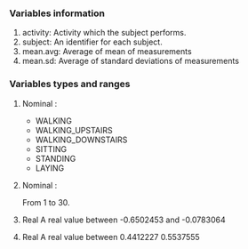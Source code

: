 ### Variables information 

1. activity: Activity which the subject performs. 
2. subject: An identifier for each subject.
3. mean.avg: Average of mean of measurements   
4. mean.sd:  Average of standard deviations of measurements


### Variables types and ranges 

1. Nominal : 
    * WALKING
    * WALKING_UPSTAIRS
    * WALKING_DOWNSTAIRS
    * SITTING
    * STANDING
    * LAYING


2. Nominal : 

      From 1 to 30. 

3. Real 
       A real value between -0.6502453 and -0.0783064

4. Real 
       A real value between 0.4412227 0.5537555
